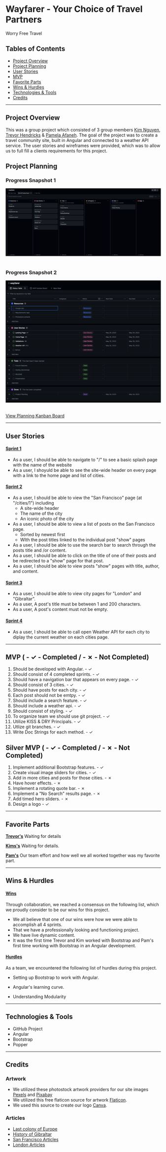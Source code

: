 # Wayfarer - Your Choice of Travel Partners

Worry Free Travel

## Tables of Contents

- [Project Overview](#project-overview)
- [Project Planning](#project-planning)
- [User Stories](#user-stories)
- [MVP](#mvp-------completed-------not-completed)
- [Favorite Parts](#favorite-parts)
- [Wins & Hurdles](#wins--hurdles)
- [Technologies & Tools](#technologies--tools)
- [Credits](#credits)

***

## Project Overview

This was a group project which consisted of 3 group
members [Kim Nguyen](https://www.linkedin.com/in/knnguyen2410/), [Trevor Hendricks](https://www.linkedin.com/in/t-hendricks/) & [Pamela Afaneh](https://www.linkedin.com/in/pam-afaneh/).
The goal of the project was to create a travel community site, built in Angular and connected to a weather API service.  The user stories and wireframes were provided, which was 
to allow us to full fill a clients requirements for this project.

## Project Planning

### Progress Snapshot 1

![Kanban Board 1](./src/assets/kanban-start.png)<br><br>

### Progress Snapshot 2

![Kanban Board 2](./src/assets/status-start.png)<br><br>


[View Planning Kanban Board](https://github.com/users/t-hendricks/projects/6)

***
## User Stories

#### <ins>Sprint 1</ins>

- As a user, I should be able to navigate to "/" to see a basic splash page with the name of the website<br>
- As a user, I shoyuld be able to see the site-wide header on every page with a link to the home page and list of cities.

#### <ins>Sprint 2</ins>

- As a user, I should be able to view the "San Francisco" page (at "/cities/1") including<br>
  <ul>
  <li>A site-wide header</li>
  <li>The name of the city</li>
  <li>An iconic photo of the city</li>
  </ul>
- As a user, I should be able to view a list of posts on the San Francisco page.</br>
  <ul>
  <li>Sorted by newest first</li>
  <li>WIth the post titles linked to the individual post "show" pages</li>
  </ul>
- As a user, I should be able to use the search bar to search through the posts title and /or content.</br>
- As a user, I should be able to click on the title of one of their posts and be redirected to a "show" page for that post.</br>
- As a user, I should be able to view posts "show" pages with title, author, and content.</br>

#### <ins>Sprint 3</ins>

- As a user, I should be able to view city pages for "London" and "Gibraltar".
- As a user, A post's title must be between 1 and 200 characters.
- As a user, A post's content must not be empty.

#### <ins>Sprint 4</ins>

- As a user, I should be able to call open Weather API for each city to diplay the current weather on each cities page.

***
## MVP ( - ✓ - Completed / - ✗ - Not Completed)

1. Should be developed with Angular. - ✓
2. Should consist of 4 completed sprints. - ✓
3. Should have a navigation bar that appears on every page. - ✓
4. Should consist of 3 cities. - ✓
5. Should have posts for each city. - ✓
6. Each post should not be emtpy. - ✓
7. Should include a search feature. - ✓
8. Should include a weather api. - ✓
9. Should consist of styling. - ✓
10. To organize team we should use git project. - ✓
11. Utilize KISS & DRY Principals. - ✓
12. Utlize git branches. - ✓
13. Write Doc Strings for each method. - ✓

## Silver MVP ( - ✓ - Completed / - ✗ - Not Completed)

1. Implement additional Bootstrap features. - ✓
2. Create visual image sliders for cities. - ✓
3. Add in more cities and posts for those cities. - ✗
4. Have hover effects. - ✗
5. Implement a rotating quote bar. - ✗
6. Implement a "No Search" results page. - ✗
7. Add timed hero sliders. - ✗
8. Design a logo - ✓



***

## Favorite Parts

<ins><b>Trevor's</b></ins> Waiting for details<br>

<ins><b>Kims's</b></ins> Waiting for details.<br>

<ins><b>Pam's</b></ins> Our team effort and how well we all worked together was my favorite part.<br>

***

## Wins & Hurdles

#### <ins>Wins</ins>

Through collaboration, we reached a consensus on the following list, which we proudly consider to be our wins for this
project.

- We all believe that one of our wins were how we were able to accomplish all 4 sprints.
- That we have a professionally looking and functioning project.
- We have live dynamic content.
- It was the first time Trevor and Kim worked with Bootstrap and Pam's first time working with Bootstrap in an Angular development.  


#### <ins>Hurdles</ins>

As a team, we encountered the following list of hurdles during this project.

- Setting up Bootstrap to work with Angular.

- Angular's learning curve.

- Understanding Modularity
  <br>

***

## Technologies & Tools

- GitHub Project
- Angular
- Bootstrap
- Popper

***

## Credits

### Artwork

- We utilized these photostock artwork providers for our site images [Pexels](https://pexels.com) and [Pixabay](https://pixabay.com)<br>
- We utilized this free flaticon source for artwork [Flaticon](http://flaticon.com).
- We used this source to create our logo [Canva](http://canva.com).

### Articles 
- [Last colony of Europe](https://www.exteriores.gob.es/en/PoliticaExterior/Paginas/Gibraltar.aspx)
- [History of Gibraltar](https://www.historic-uk.com/HistoryMagazine/DestinationsUK/History-of-Gibraltar/)
- [San Francisco Articles](https://www.travelchannel.com/destinations/us/ca/san-francisco/articles)
- [London Articles](http://lonelyplanet.com/)
